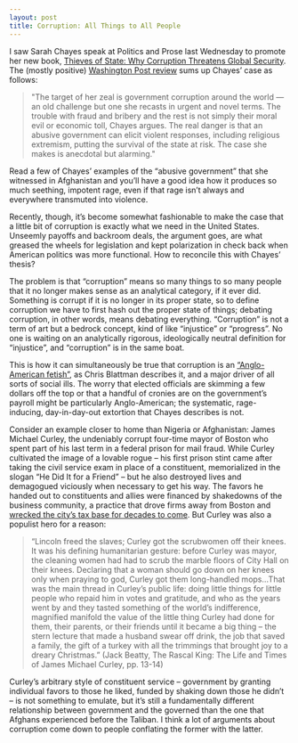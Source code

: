 ```yaml
---
layout: post
title: Corruption: All Things to All People
---
```


I saw Sarah Chayes speak at Politics and Prose last Wednesday to promote her new book, [Thieves of State: Why Corruption Threatens Global Security](http://www.thievesofstate.com/). The (mostly positive) [Washington Post review](http://www.washingtonpost.com/news/book-party/wp/2015/01/16/does-a-corrupt-government-breed-political-violence/) sums up Chayes’ case as follows: 

> "The target of her zeal is government corruption around the world — an old challenge but one she recasts in urgent and novel terms. The trouble with fraud and bribery and the rest is not simply their moral evil or economic toll, Chayes argues. The real danger is that an abusive government can elicit violent responses, including religious extremism, putting the survival of the state at risk. The case she makes is anecdotal but alarming."

Read a few of Chayes’ examples of the “abusive government” that she witnessed in Afghanistan and you’ll have a good idea how it produces so much seething, impotent rage, even if that rage isn’t always and everywhere transmuted into violence.

Recently, though, it’s become somewhat fashionable to make the case that a little bit of corruption is exactly what we need in the United States. Unseemly payoffs and backroom deals, the argument goes, are what greased the wheels for legislation and kept polarization in check back when American politics was more functional. How to reconcile this with Chayes’ thesis? 

The problem is that “corruption” means so many things to so many people that it no longer makes sense as an analytical category, if it ever did. Something is corrupt if it is no longer in its proper state, so to define corruption we have to first hash out the proper state of things; debating corruption, in other words, means debating everything. “Corruption” is not a term of art but a bedrock concept, kind of like “injustice” or “progress”. No one is waiting on an analytically rigorous, ideologically neutral definition for “injustice”, and “corruption” is in the same boat.  

This is how it can simultaneously be true that corruption is an [“Anglo-American fetish”](http://chrisblattman.com/2012/11/01/the-blind-spots-in-the-un-development-agenda/), as Chris Blattman describes it, and a major driver of all sorts of social ills. The worry that elected officials are skimming a few dollars off the top or that a handful of cronies are on the government’s payroll might be particularly Anglo-American; the systematic, rage-inducing, day-in-day-out extortion that Chayes describes is not.

Consider an example closer to home than Nigeria or Afghanistan: James Michael Curley, the undeniably corrupt four-time mayor of Boston who spent part of his last term in a federal prison for mail fraud. While Curley cultivated the image of a lovable rogue – his first prison stint came after taking the civil service exam in place of a constituent, memorialized in the slogan “He Did It for a Friend” – but he also destroyed lives and demagogued viciously when necessary to get his way. The favors he handed out to constituents and allies were financed by shakedowns of the business community, a practice that drove firms away from Boston and [wrecked the city’s tax base for decades to come](http://scholar.harvard.edu/files/glaeser/files/curley_effect_1.pdf). But Curley was also a populist hero for a reason:

> “Lincoln freed the slaves; Curley got the scrubwomen off their knees. It was his defining humanitarian gesture: before Curley was mayor, the cleaning women had had to scrub the marble floors of City Hall on their knees. Declaring that a woman should go down on her knees only when praying to god, Curley got them long-handled mops…That was the main thread in Curley’s public life: doing little things for little people who repaid him in votes and gratitude, and who as the years went by and they tasted something of the world’s indifference, magnified manifold the value of the little thing Curley had done for them, their parents, or their friends until it became a big thing – the stern lecture that made a husband swear off drink, the job that saved a family, the gift of a turkey with all the trimmings that brought joy to a dreary Christmas.” (Jack Beatty, The Rascal King: The Life and Times of James Michael Curley, pp. 13-14)

Curley’s arbitrary style of constituent service – government by granting individual favors to those he liked, funded by shaking down those he didn’t – is not something to emulate, but it’s still a fundamentally different relationship between government and the governed than the one that Afghans experienced before the Taliban. I think a lot of arguments about corruption come down to people conflating the former with the latter.
